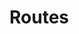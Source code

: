 
<script setup>
import DisplayRoutes from '/docs/components/DisplayRoutes.vue'
</script>

# Routes



<DisplayRoutes :columns-to-show="['name', 'path']" />
